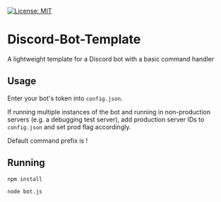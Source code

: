 [![License: MIT](https://img.shields.io/badge/License-MIT-yellow.svg)](https://opensource.org/licenses/MIT)

# Discord-Bot-Template
A lightweight template for a Discord bot with a basic command handler


## Usage

Enter your bot's token into `config.json`.

If running multiple instances of the bot and running in non-production servers (e.g. a debugging test server),
add production server IDs to `config.json` and set prod flag accordingly.

Default command prefix is !

## Running

`npm install`

`node bot.js`

